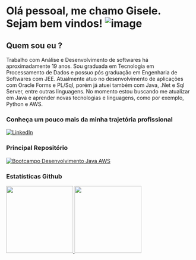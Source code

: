 

# Olá pessoal, me chamo Gisele. Sejam bem vindos! ![image](https://github.com/giselenrc/giselenrc/assets/13739126/516b27b9-7669-4429-9ecd-25315d8b61be)


  ## Quem sou eu ? 

Trabalho com Análise e Desenvolvimento de softwares há aproximadamente 19 anos. 
Sou graduada em Tecnologia em Processamento de Dados e possuo pós graduação em Engenharia de Softwares com JEE.
Atualmente atuo no desenvolvimento de aplicações com Oracle Forms e PL/Sql, porém já atuei também com Java, .Net e Sql Server, entre outras linguagens.
No momento estou buscando me atualizar em Java e aprender novas tecnologias e linguagens, como por exemplo, Python e AWS. 


### Conheça um pouco mais da minha trajetória profissional

[![LinkedIn](https://img.shields.io/badge/LinkedIn-000?style=for-the-badge&logo=linkedin&logoColor=0E76A8)](https://www.linkedin.com/in/gisele-nair-17024a17/)


### Principal Repositório
[![Bootcampo Desenvolvimento Java AWS](https://github-readme-stats.vercel.app/api/pin/?username=giselenrc&repo=dio.desenvolvimento.java.aws.cloud&theme=midnight-purple)](https://github.com/CientistaPY/dio-curso-git-github.git)


### Estatísticas Github
<div>
<a href="https://github.com/giselenrc">
<img loading="lazy" height="180em" src="https://github-readme-stats.vercel.app/api/top-langs/?username=giselenrc&layout=compact&langs_count=7&theme=midnight-purple"/>
<img loading="lazy" height="180em" src="https://github-readme-stats.vercel.app/api?username=giselenrc&show_icons=true&theme=midnight-purple&include_all_commits=true&count_private=true"/>
</div>
